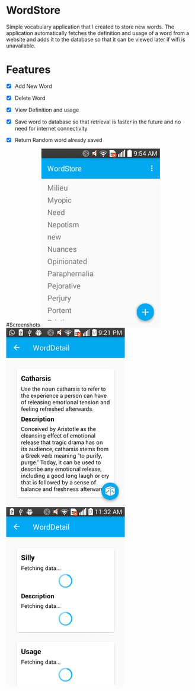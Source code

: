 # WordStore
Simple vocabulary application that I created to store new words. The application automatically
fetches the definition and usage of a word from a website and adds it 
to the database so that it can be viewed later if wifi is unavailable.

# Features
- [x] Add New Word
- [x] Delete Word
- [x] View Definition and usage
- [x] Save word to database so that retrieval is faster in the future and no need for internet connectivity
- [x] Return Random word already saved


#Screenshots
![alt text](/Screenshot.jpeg?raw=true "Logo Title Text 1")   ![alt text](/Screenshot2.jpeg?raw=true "Logo Title Text 1")
![alt text](/Screenshot3.png?raw=true "Logo Title Text 1")


